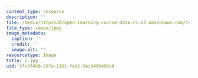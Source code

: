 ```yaml
---
content_type: resource
description: ''
file: /media/https%3A/open-learning-course-data-rc.s3.amazonaws.com/4-125-architecture-studio-building-in-landscapes-fall-2002/5fc3f426297a2161fad25ec8495498cd_2.jpg
file_type: image/jpeg
image_metadata:
  caption: ''
  credit: ''
  image-alt: ''
resourcetype: Image
title: 2.jpg
uid: 5fc3f426-297a-2161-fad2-5ec8495498cd
---
```

